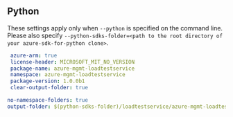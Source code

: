 ## Python

These settings apply only when `--python` is specified on the command line.
Please also specify `--python-sdks-folder=<path to the root directory of your azure-sdk-for-python clone>`.

```yaml $(python)
 azure-arm: true
 license-header: MICROSOFT_MIT_NO_VERSION
 package-name: azure-mgmt-loadtestservice
 namespace: azure-mgmt-loadtestservice
 package-version: 1.0.0b1
 clear-output-folder: true
```

``` yaml $(python)
no-namespace-folders: true
output-folder: $(python-sdks-folder)/loadtestservice/azure-mgmt-loadtestservice/azure/mgmt/loadtestservice
```
